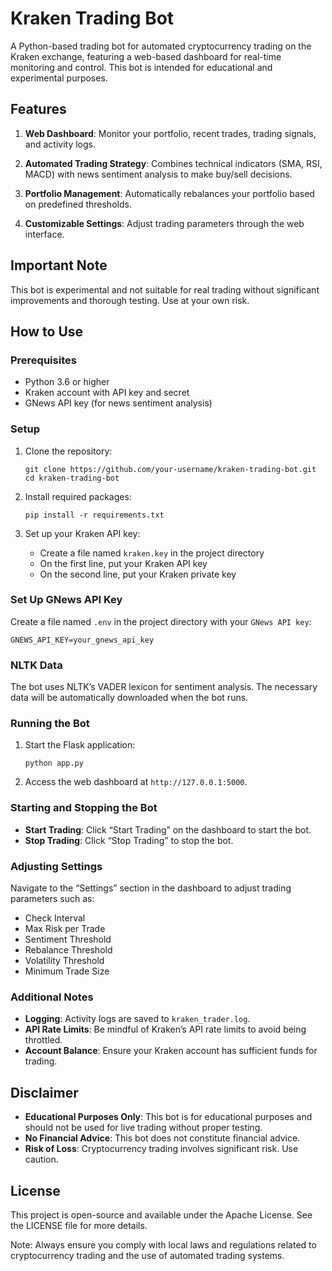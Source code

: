 # Kraken Trading Bot

A Python-based trading bot for automated cryptocurrency trading on the Kraken exchange, featuring a web-based dashboard for real-time monitoring and control. This bot is intended for educational and experimental purposes.

## Features

1. **Web Dashboard**: Monitor your portfolio, recent trades, trading signals, and activity logs.

2. **Automated Trading Strategy**: Combines technical indicators (SMA, RSI, MACD) with news sentiment analysis to make buy/sell decisions.

3. **Portfolio Management**: Automatically rebalances your portfolio based on predefined thresholds.

4. **Customizable Settings**: Adjust trading parameters through the web interface.

## Important Note

This bot is experimental and not suitable for real trading without significant improvements and thorough testing. Use at your own risk.

## How to Use

### Prerequisites

- Python 3.6 or higher
- Kraken account with API key and secret
- GNews API key (for news sentiment analysis)

### Setup

1. Clone the repository:
   ```
   git clone https://github.com/your-username/kraken-trading-bot.git
   cd kraken-trading-bot
   ```

2. Install required packages:
   ```
   pip install -r requirements.txt
   ```

3. Set up your Kraken API key:
   - Create a file named `kraken.key` in the project directory
   - On the first line, put your Kraken API key
   - On the second line, put your Kraken private key

### Set Up GNews API Key

Create a file named `.env` in the project directory with your `GNews API key`:
   ```
   GNEWS_API_KEY=your_gnews_api_key
   ```

### NLTK Data

The bot uses NLTK’s VADER lexicon for sentiment analysis. The necessary data will be automatically downloaded when the bot runs.

### Running the Bot

1. Start the Flask application:
   ```
   python app.py
   ```

2. Access the web dashboard at `http://127.0.0.1:5000`.

### Starting and Stopping the Bot

- **Start Trading**: Click “Start Trading” on the dashboard to start the bot.
- **Stop Trading**: Click “Stop Trading” to stop the bot.

### Adjusting Settings

Navigate to the “Settings” section in the dashboard to adjust trading parameters such as:

- Check Interval
- Max Risk per Trade
- Sentiment Threshold
- Rebalance Threshold
- Volatility Threshold
- Minimum Trade Size

### Additional Notes

- **Logging**: Activity logs are saved to `kraken_trader.log`.
- **API Rate Limits**: Be mindful of Kraken’s API rate limits to avoid being throttled.
- **Account Balance**: Ensure your Kraken account has sufficient funds for trading.

## Disclaimer

- **Educational Purposes Only**: This bot is for educational purposes and should not be used for live trading without proper testing.
- **No Financial Advice**: This bot does not constitute financial advice.
- **Risk of Loss**: Cryptocurrency trading involves significant risk. Use caution.

## License

This project is open-source and available under the Apache License. See the LICENSE file for more details.

Note: Always ensure you comply with local laws and regulations related to cryptocurrency trading and the use of automated trading systems.
